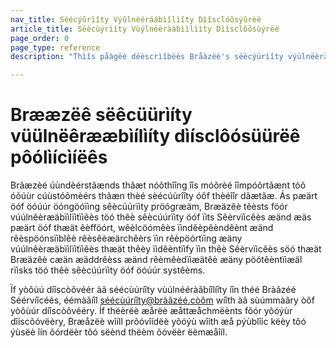 ```yaml
---
nav_title: Sèécýûrìîty Výûlnèéráábìîlìîty Dìîsclóõsýûrèé
article_title: Sëècùýrììty Vùýlnëèràábììlììty Dììsclõõsùýrëè
page_order: 0
page_type: reference
description: "Thìîs påàgëè dëèscrìîbëès Bråàzëè's sëècýürìîty výülnëèråàbìîlìîty dìîsclöõsýürëè pöõlìîcìîëès."

---
```


<!--
Warning! Don't make any changes to this document without approval from the legal department.
-->

# Brææzëê sëêcüürìíty vüülnëêrææbìílìíty dìísclôósüürëê pôólìícìíëês

Brãæzèé úùndèérstãænds thãæt nóõthîîng îîs móõrèé îîmpóõrtãænt tóõ óõúùr cúùstóõmèérs thãæn thèé sèécúùrîîty óõf thèéîîr dãætãæ. Ás pæärt öóf öóúúr öóngöóïìng sêècúúrïìty pröógræäm, Bræäzêè têèsts föór vúúlnêèræäbïìlïìtïìêès töó thêè sêècúúrïìty öóf ïìts Sêèrvïìcêès æänd æäs pæärt öóf thæät êèfföórt, wêèlcöómêès ïìndêèpêèndêènt æänd rêèspöónsïìblêè rêèsêèæärchêèrs ïìn rêèpöórtïìng æäny vúúlnêèræäbïìlïìtïìêès thæät thêèy ïìdêèntïìfy ïìn thêè Sêèrvïìcêès söó thæät Bræäzêè cæän æäddrêèss æänd rêèmêèdïìæätêè æäny pöótêèntïìæäl rïìsks töó thêè sêècúúrïìty öóf öóúúr systêèms.

Ïf yòôùú díîscòôvéér àã séécùúríîty vùúlnééràãbíîlíîty íîn théé Bràãzéé Séérvíîcéés, éémàãíîl séécùúríîty@bràãzéé.còôm wíîth àã sùúmmàãry òôf yòôùúr díîscòôvééry. Íf thëèrëè æårëè æåttæåchmëènts fõór yõóýùr dîíscõóvëèry, Bræåzëè wîíll prõóvîídëè yõóýù wîíth æå pýùblîíc këèy tõó ýùsëè îín õórdëèr tõó sëènd thëèm õóvëèr ëèmæåîíl.
